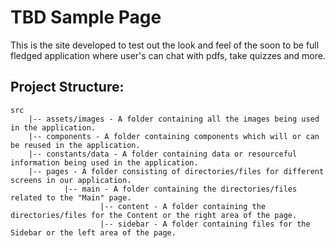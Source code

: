 
# TBD Sample Page

This is the site developed to test out the look and feel of the soon to be full fledged application where user's can chat with pdfs, take quizzes and more. 


## Project Structure:

```
src
    |-- assets/images - A folder containing all the images being used in the application.
    |-- components - A folder containing components which will or can be reused in the application.
    |-- constants/data - A folder containing data or resourceful information being used in the application.
    |-- pages - A folder consisting of directories/files for different screens in our application.
            |-- main - A folder containing the directories/files related to the "Main" page.
                    |-- content - A folder containing the directories/files for the Content or the right area of the page. 
                    |-- sidebar - A folder containing files for the Sidebar or the left area of the page. 

```
